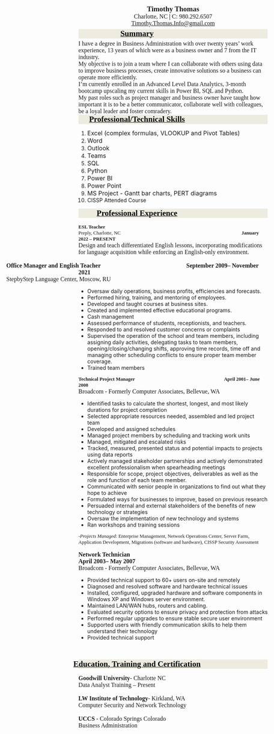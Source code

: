 <p style="font-size:19px; font-family:'Times New Roman', serif; text-align:center; line-height:115%; margin:0;"><strong>Timothy Thomas</strong></p>
<p style="font-size:16px; font-family:'Times New Roman', serif; text-align:center; line-height:115%; margin:0;">
    Charlotte, NC <strong>|</strong> C: 980.292.6507
</p>
<p style="font-size:16px; font-family:'Times New Roman', serif; text-align:center; line-height:115%; margin:0; margin-bottom:5px;">
    <a href="mailto:Timothy.Thomas.Info@gmail.com">Timothy.Thomas.Info@gmail.com</a>
</p>

<p style='margin-right:0in;margin-left:2.0in;font-size:13px;font-family:"Times New Roman",serif;margin:0;text-align:center;text-indent:-2.0in;background:#EEECE1; margin-bottom:5px;'><strong><u><span style="font-size:21px;color:black;">Summary</span></u></strong></p>

<p style='margin-right:0in;margin-left:0in;font-size:13px;font-family:"Times New Roman",serif;margin:0in;'><span style="font-size:16px;">I have a degree in Business Administration with over twenty years&rsquo; work experience, 13 years of which were as a business owner and 7 from the IT industry.</span></p>
<p style='margin-right:0in;margin-left:0in;font-size:13px;font-family:"Times New Roman",serif;margin:0in;'><span style="font-size:16px;">My objective is to join a team where I can collaborate with others using data to improve business processes, create innovative solutions so a business can operate more efficiently.</span></p>
<p style='margin-right:0in;margin-left:0in;font-size:13px;font-family:"Times New Roman",serif;margin:0in;'><span style="font-size:16px;">I&rsquo;m currently enrolled in an Advanced Level Data Analytics, 3-month bootcamp upscaling my current skills in Power BI, SQL and Python.</span></p>
<p style='margin-right:0in;margin-left:0in;font-size:13px;font-family:"Times New Roman",serif;margin:0in;'><span style="font-size:16px;">My past roles such as project manager and business owner have taught how important it is to be a better communicator, collaborate well with colleagues, be a loyal leader and foster comradery.</span></p>
<p style='margin-right:0in;margin-left:2.0in;font-size:13px;font-family:"Times New Roman",serif;margin:0in;text-align:center;text-indent:-2.0in;background:#EEECE1;'><strong><u><span style="font-size:21px;color:black;">Professional/Technical Skills</span></u></strong></p>
<ul style="list-style-type: undefined;">
    <li><span style="font-size:16px;">Excel (complex formulas, VLOOKUP and Pivot Tables)</span></li>
    <li><span style="font-size:16px;">Word</span></li>
    <li><span style="font-size:16px;">Outlook</span></li>
    <li><span style="font-size:16px;">Teams</span></li>
    <li><span style="font-size:16px;">SQL</span></li>
    <li><span style="font-size:16px;">Python</span></li>
    <li><span style="font-size:16px;">Power BI</span></li>
    <li><span style="font-size:16px;">Power Point</span></li>
    <li><span style="font-size:16px;">MS Project - Gantt bar charts, PERT diagrams</span></li>
    <li>CISSP Attended Course</li>
</ul>
<p style='margin-right:0in;margin-left:2.0in;font-size:13px;font-family:"Times New Roman",serif;margin:0in;margin-top:0in;margin-bottom:12.0pt;text-align:center;text-indent:-2.0in;background:#EEECE1;'>
    <strong><u><span style="font-size:21px;color:black;">Professional Experience</span></u></strong>
</p>
<p style='margin-right:0in;margin-left:0in;font-size:13px;font-family:"Times New Roman",serif;margin:0in;'><strong>ESL Teacher</strong></p>
<p style='margin-right:0in;margin-left:0in;font-size:13px;font-family:"Times New Roman",serif;margin:0in;'>Preply, Charlotte, NC<strong>&nbsp; &nbsp; &nbsp; &nbsp; &nbsp; &nbsp; &nbsp; &nbsp; &nbsp; &nbsp; &nbsp; &nbsp; &nbsp; &nbsp; &nbsp; &nbsp; &nbsp; &nbsp; &nbsp; &nbsp; &nbsp; &nbsp; &nbsp; &nbsp; &nbsp; &nbsp; &nbsp; &nbsp; &nbsp; &nbsp; &nbsp; &nbsp; &nbsp; &nbsp; &nbsp; &nbsp; &nbsp; &nbsp; &nbsp; &nbsp; &nbsp; &nbsp; &nbsp;&nbsp; &nbsp; &nbsp; &nbsp; &nbsp; &nbsp; &nbsp; January 2022 &ndash; PRESENT</strong></p>



<p style='margin-right:0in;margin-left:0in;font-size:13px;font-family:"Times New Roman",serif;margin:0in;'><strong><span style="font-size:13px;"></span></strong></p>
<p style='margin-right:0in;margin-left:0in;font-size:13px;font-family:"Times New Roman",serif;margin:0in;'><span style="font-size:16px;">Design and teach differentiated English lessons, incorporating modifications for language acquisition while enforcing an English-only environment.&nbsp; &nbsp; &nbsp; &nbsp; &nbsp; &nbsp;&nbsp;</span></p>
<p style='margin-right:0in;margin-left:2.0in;font-size:13px;font-family:"Times New Roman",serif;margin:0in;text-indent:-2.0in;'><strong><span style="font-size:16px;">&nbsp;</span></strong></p>
<p style='margin-right:0in;margin-left:2.0in;font-size:13px;font-family:"Times New Roman",serif;margin:0in;text-indent:-2.0in;'><strong><span style="font-size:16px;">Office Manager and English Teacher</span></strong><span style="font-size:16px;">&nbsp;&nbsp; &nbsp; &nbsp; &nbsp; &nbsp; &nbsp; &nbsp; &nbsp; &nbsp; &nbsp; &nbsp; &nbsp; &nbsp; &nbsp; &nbsp; &nbsp; &nbsp; &nbsp; &nbsp; &nbsp; &nbsp; &nbsp; &nbsp; &nbsp; &nbsp; &nbsp; &nbsp; &nbsp;&nbsp;<strong>September 2009&ndash; November 2021</strong></span></p>
<p style='margin-right:0in;margin-left:2.0in;font-size:13px;font-family:"Times New Roman",serif;margin:0in;text-indent:-2.0in;'><span style="font-size:16px;">StepbyStep Language Center, Moscow, RU</span></p>
<p style='margin-right:0in;margin-left:2.0in;font-size:13px;font-family:"Times New Roman",serif;margin:0in;text-indent:-2.0in;'><strong><span style="font-size:16px;"></span></strong></p>
<ul style="list-style-type: disc;">
    <li>Oversaw daily operations, business profits, efficiencies and forecasts.</li>
    <li>Performed hiring, training, and mentoring of employees.</li>
    <li>Developed and taught courses at business sites.</li>
    <li>Created and implemented effective educational programs.</li>
    <li>Cash management</li>
    <li>Assessed performance of students, receptionists, and teachers.</li>
    <li>Responded to and resolved customer concerns or complaints</li>
    <li>Supervised the operation of the school and team members, including assigning daily activities, delegating tasks to team members, opening/closing/changing shifts, approving time records, time off and managing other scheduling conflicts to ensure proper team member coverage.</li>
    <li>Trained team members</li>
</ul>
<p style='margin-right:0in;margin-left:0in;font-size:13px;font-family:"Times New Roman",serif;margin:0in;'><strong>Technical Project Manager</strong> &nbsp; &nbsp; &nbsp; &nbsp; &nbsp; &nbsp; &nbsp; &nbsp; &nbsp; &nbsp; &nbsp; &nbsp; &nbsp; &nbsp; &nbsp; &nbsp; &nbsp; &nbsp; &nbsp; &nbsp; &nbsp; &nbsp; &nbsp; &nbsp; &nbsp; &nbsp; &nbsp; &nbsp; &nbsp; &nbsp; &nbsp; &nbsp; &nbsp; &nbsp; &nbsp; &nbsp;&nbsp;<strong>April 2001&ndash; June 2008</strong></p>
<p style='margin-right:0in;margin-left:0in;font-size:13px;font-family:"Times New Roman",serif;margin:0in;'><span style="font-size:16px;">Broadcom - Formerly Computer Associates, Bellevue, WA</span></p>
<ul style="list-style-type: disc;">
    <li>Identified tasks to calculate the shortest, longest, and most likely durations for project completion</li>
    <li>Selected appropriate resources needed, assembled and led project team</li>
    <li>Developed and assigned schedules</li>
    <li>Managed project members by scheduling and tracking work units</li>
    <li>Managed, mitigated and escalated risks</li>
    <li>Tracked, measured, presented status and potential impacts to projects using data reports</li>
    <li>Actively managed stakeholder partnerships and actively demonstrated excellent professionalism when spearheading meetings</li>
    <li>Responsible for scope, project objectives, deliverables as well as the role and function of each team member.</li>
    <li>Communicated with senior people in organizations to find out what they hope to achieve</li>
    <li>Formulated ways for businesses to improve, based on previous research</li>
    <li>Persuaded internal and external stakeholders of the benefits of new technology or strategies</li>
    <li>Oversaw the implementation of new technology and systems</li>
    <li>Ran workshops and training sessions</li>
</ul>
<p style='margin-right:0in;margin-left:.5in;font-size:13px;font-family:"Times New Roman",serif;margin:0in;margin-top:0in;margin-bottom:0in;'>-<em>Projects Managed</em>: Enterprise Management, Network Operations Center, Server Farm, Application Development, Migrations (software and hardware), CISSP Security Assessment</p>
<p style='margin-right:0in;margin-left:.25in;font-size:13px;font-family:"Times New Roman",serif;margin:0in;margin-top:0in;margin-bottom:0in;'><strong>&nbsp;</strong></p>
<p style='margin-right:0in;margin-left:0in;font-size:13px;font-family:"Times New Roman",serif;margin:0in;'><strong><span style="font-size:16px;">Network Technician</span></strong><strong><span style="font-size:16px;">&nbsp;&nbsp;&nbsp; &nbsp; &nbsp; &nbsp; &nbsp; &nbsp; &nbsp; &nbsp; &nbsp; &nbsp; &nbsp; &nbsp;&nbsp;&nbsp; &nbsp; &nbsp; &nbsp; &nbsp; &nbsp; &nbsp; &nbsp; &nbsp; &nbsp; &nbsp; &nbsp; &nbsp; &nbsp; &nbsp; &nbsp; &nbsp; &nbsp; &nbsp; &nbsp; &nbsp; &nbsp; &nbsp; &nbsp; &nbsp; &nbsp; &nbsp; &nbsp; &nbsp; &nbsp;&nbsp; <strong>April 2003&ndash; May 2007</strong></span></strong></p>
<p style='margin-right:0in;margin-left:0in;font-size:13px;font-family:"Times New Roman",serif;margin:0in;'><span style="font-size:16px;">Broadcom - Formerly Computer Associates, Bellevue, WA</span></p>
<ul style="list-style-type: disc;">
    <li>Provided technical support to 60+ users on-site and remotely</li>
    <li>Diagnosed and resolved software and hardware technical issues</li>
    <li>Installed, configured, upgraded hardware and software components in Windows XP and Windows server environment.</li>
    <li>Maintained LAN/WAN hubs, routers and cabling.</li>
    <li>Evaluated security options to ensure privacy and protection from attacks</li>
    <li>Performed regular upgrades to ensure stable secure user environment</li>
    <li>Supported users with friendly communication skills to help them understand their technology</li>
    <li>Provided technical support</li>
</ul>
<p style='margin-right:0in;margin-left:0in;font-size:13px;font-family:"Times New Roman",serif;margin:0in;'><span style="font-size:16px;">&nbsp;</span></p>
<p style='margin-right:0in;margin-left:0in;font-size:13px;font-family:"Times New Roman",serif;margin:0in;'><span style="font-size:16px;">&nbsp;</span></p>
<p style='margin-right:0in;margin-left:2.0in;font-size:13px;font-family:"Times New Roman",serif;margin:0in;margin-top:0in;margin-bottom:12.0pt;text-align:center;text-indent:-2.0in;background:#EEECE1;'><strong><u><span style="font-size:21px;color:black;">Education, Training and Certification</span></u></strong></p>
<p style='margin-right:0in;margin-left:0in;font-size:13px;font-family:"Times New Roman",serif;margin:0in;'><strong><span style="font-size:16px;"></span></strong></p>
<p style='margin-right:0in;margin-left:0in;font-size:13px;font-family:"Times New Roman",serif;margin:0in;'><strong><span style="font-size:16px;">Goodwill University</span></strong><span style="font-size:16px;">- Charlotte NC</span></p>
<p style='margin-right:0in;margin-left:0in;font-size:13px;font-family:"Times New Roman",serif;margin:0in;'><span style="font-size:16px;">Data Analyst Training &ndash; Present &nbsp; &nbsp; &nbsp; &nbsp; &nbsp; &nbsp; &nbsp; &nbsp; &nbsp; &nbsp; &nbsp; &nbsp; &nbsp; &nbsp; &nbsp; &nbsp;</span></p>
<p style='margin-right:0in;margin-left:0in;font-size:13px;font-family:"Times New Roman",serif;margin:0in;'><strong><span style="font-size:16px;">&nbsp;</span></strong></p>
<p style='margin-right:0in;margin-left:0in;font-size:13px;font-family:"Times New Roman",serif;margin:0in;border:none;'><strong><span style="font-size:16px;">LW Institute of Technology</span></strong><span style="font-size:16px;">- Kirkland, WA</span></p>
<p style='margin-right:0in;margin-left:0in;font-size:13px;font-family:"Times New Roman",serif;margin:0in;border:none;'><span style="font-size:16px;">Computer Security and Network Technology</span></p>
<p style='margin-right:0in;margin-left:0in;font-size:13px;font-family:"Times New Roman",serif;margin:0in;border:none;'><span style="font-size:16px;">&nbsp;</span></p>
<p style='margin-right:0in;margin-left:0in;font-size:13px;font-family:"Times New Roman",serif;margin:0in;border:none;'><strong><span style="font-size:16px;">UCCS</span></strong><span style="font-size:16px;">&nbsp;- Colorado Springs Colorado</span></p>
<p style='margin-right:0in;margin-left:0in;font-size:13px;font-family:"Times New Roman",serif;margin:0in;border:none;'><span style="font-size:16px;">Business Administration</span></p>
<p style='margin-right:0in;margin-left:0in;font-size:13px;font-family:"Times New Roman",serif;margin:0in;line-height:150%;border:none;'><span style="font-size:16px;line-height:150%;">&nbsp;</span></p>
